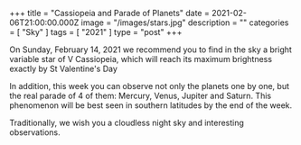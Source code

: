 +++
title = "Cassiopeia and Parade of Planets"
date = 2021-02-06T21:00:00.000Z
image = "/images/stars.jpg"
description = ""
categories = [ "Sky" ]
tags = [ "2021" ]
type = "post"
+++

On Sunday, February 14, 2021 we recommend you to find in the sky a bright variable star of V Cassiopeia, which will reach its maximum brightness exactly by St Valentine's Day

In addition, this week you can observe not only the planets one by one, but the real parade of 4 of them: Mercury, Venus, Jupiter and Saturn. This phenomenon will be best seen in southern latitudes by the end of the week.

Traditionally, we wish you a cloudless night sky and interesting observations.
